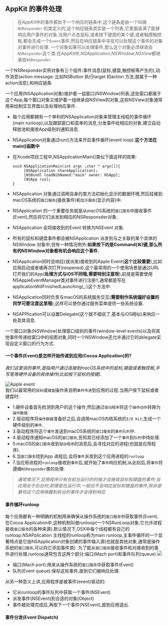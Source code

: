 ## AppKit 的事件处理

> 在*AppKit*中的事件都处于一个响应的链条中,这个链条是由一个叫做`NSResponder` 的类定义的,这个响应链条其实是一个列表,它里面装满了能够响应用户事件的对象.当用户点击鼠标,或者按下键盘的某个键,或者触摸触控板,都会生成一个`Event`事件,然后在响应链条中寻找可以处理这个事件的对象对事件进行处理.
> 一个对象如果可以处理事件,那么这个对象必须继承自`NSResponder`这个类.在AppKit中,*NSApplication*,*NSWindow*,*NSView*都继承自`NSResponder`

一个NSResponder实例对象有三个组件:事件消息(鼠标,键盘,触控板等产生的),动作消息(action message: 比如NSButton 执行target 的action 方法,就属于一种action消息),和响应链条

一个应用(NSApplication对象)维护着一组窗口(NSWindow)列表,这些窗口都属于这个App,每个窗口对象又维护着一组继承自NSView的对象,这些NSView对象通常用来绘制交互界面以及处理响应事件.  

* 每个应用都拥有一个单利的NSApplication对象来管理主线程的事件循环(main runloop),以及跟踪窗口和菜单的消息,分发事件给相应的对象,建立自动释放池和接收App级别的通知消息.
* NSApplication对象通过run()方法来开启事件循环(event loop).**这个方法在main()函数中**
* 在Xcode项目工程中,NSApplicationMain()类似下面这样的效果:

    ```
    void NSApplicationMain(int argc ,char * argv[]){
         [NSApplication shareApplication];
         [NSBundl loadNibNamed:"main" owner: NSApp];
         [NSApp run];
    }
    ```
* NSApplication 对象通过调用自身的类方法初始化显示的数据环境,然后挂接到macOS系统的`窗口服务`(接收事件)和`显示服务`(显示内容)中.
* NSApplication 的一个重要任务就是从macOS系统的`窗口服务`中接收事件(Event),然后将它们派发到相应的NSResponsder对象.
* NSApplication 会将接收到的Event 转换为NSEvent 对象.
* 所有的鼠标和键盘事件都会被NSApplication 派发到与之关联的某个具体的NSWindow 对象中,但有一种情况例外:**如果按下的是Command(⌘)键,那么所有的NSWindow对象都有机会响应这个事件.**
* NSApplication同时会响应(或派发)接收到的Apple Event(**这个比较重要**),比如应用启动或者被再次打开(reopened),这个最常用的一个使用场景是通过URL打开我们的App(**处理方式与iOS不同哦,需要特别注意呀**),前提是需要使用NSAppleEventManager类对事件进行注册!!,通常都是写在applicationWillFinishedLaunching(_:)这个方法中.
* NSApplication同时负责与macOS的系统服务交互(**需要制作系统偏好设置的同学可要注意这里哦**),这样可以使你通过服务菜单提供一些系统设置.
* NSAPPlication可以设置Delegate(这个就不细说了,基本与iOS相似)来响应一些具体消息.

一个窗口对象(NSWindow)处理窗口级别的事件(window-level events)以及将其他事件传递给窗口中的视图对象,同时一个NSWindow还允许通过它的delegate实现自定义窗口的行为方式.

#### 一个事件(Event)是怎样开始传递到应用(Cocoa Application)的?
  *我们这里说的事件,是指用户通过连接到macOS系统中的鼠标,键盘或者触控板,手写笔等硬件设备的具体操作(比如按下鼠标的按键).*
  
  ![Apple event ](https://ws4.sinaimg.cn/large/006tKfTcly1flfe5jo843j30ks0nkwhl.jpg)  
  我们以最常用的`鼠标`或`键盘`操作来说明`事件传递`到应用的过程.当用户按下鼠标或者键盘时:  
  
* 1.硬件设备首先检测到用户的这个操作,然后通过`驱动程序`将这个`操作动作`转换为`操作数据`.
* 2.驱动程序将`操作数据`准备好之后,会调用macOS内核系统的`I/O Kit`,生成一个硬件级别的`事件`.
* 3.驱动程序将这个`事件`发送到macOS系统的`窗口服务`的`事件队列`中.
* 4.驱动程序通知macOS的`窗口服务`,告知其已经添加了一个`事件`到`队列`中待处理.
* 5.macOS的`窗口服务`收到`驱动程序`的消息后,会寻找对应的进程(也就是应用程序).
* 6.当`窗口服务`找到App 进程后,会将`事件`派发到这个应用进程的`runloop`
* 7.当应用进程的`runloop`接收到`事件`后,就开始了`事件`响应机制,从此刻后,将`事件`将遵循`NSResponder`类的处理.

> *通常情况下,应用程序只有在前台运行的时候才会接收鼠标和键盘的事件;当应用处于后台时,即便是在运行中,一般也不会响应鼠标和键盘的事件,除非是要将这个应用唤醒到前台的事件才会得到响应*

#### 事件循环runloop
每个应用都有一种明确的机制用来确保从操作系统的`窗口服务`中获取事件(Event).在Cocoa Application中,这种机制叫做runloop(一个NSRunLoop对象,它允许进程接收`窗口服务`的各种来源).默认情况下,OSX中每个线程都有自己的runloop.NSAPplication 主线程的runloop称为main runloop,主事件循环的一个显著特点是它由NSApplication对象创建的事件输入源(也就是其他对象,通常是操作系统的`窗口服务`,可以向它添加事件源).
为了能从`窗口服务`接收事件和对接收到的事件进行处理,runloop通常包含这两个部分:端口(Mach port)和事件队列(queue)
![](https://ws3.sinaimg.cn/large/006tNc79gy1flggycyukvj30oy0d8406.jpg)

* 端口(Mach port):用来从操作系统的`窗口服务`中获取事件(Event)
* 队列(Event queue):保存这些事件,直到它们被响应处理.


从另一种意义上讲,应用程序是被事件(event)驱动的:

* 它从runloop的事件队列中获取一个事件(NSEvent)
* 派发事件(NSEvent)到合适的对象(Object)
* 事件被处理完成后,再取下一个事件(NSEvent),直到应用退出.

#### 事件分发(Event Dispatch)